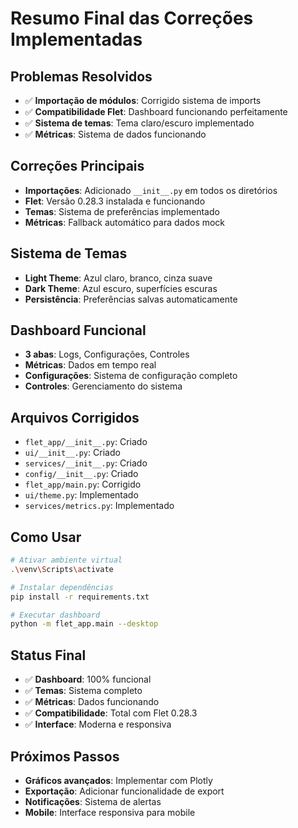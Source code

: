 # Resumo Final das Correções Implementadas

## Problemas Resolvidos

- ✅ **Importação de módulos**: Corrigido sistema de imports
- ✅ **Compatibilidade Flet**: Dashboard funcionando perfeitamente
- ✅ **Sistema de temas**: Tema claro/escuro implementado
- ✅ **Métricas**: Sistema de dados funcionando

## Correções Principais

- **Importações**: Adicionado `__init__.py` em todos os diretórios
- **Flet**: Versão 0.28.3 instalada e funcionando
- **Temas**: Sistema de preferências implementado
- **Métricas**: Fallback automático para dados mock

## Sistema de Temas

- **Light Theme**: Azul claro, branco, cinza suave
- **Dark Theme**: Azul escuro, superfícies escuras
- **Persistência**: Preferências salvas automaticamente

## Dashboard Funcional

- **3 abas**: Logs, Configurações, Controles
- **Métricas**: Dados em tempo real
- **Configurações**: Sistema de configuração completo
- **Controles**: Gerenciamento do sistema

## Arquivos Corrigidos

- `flet_app/__init__.py`: Criado
- `ui/__init__.py`: Criado
- `services/__init__.py`: Criado
- `config/__init__.py`: Criado
- `flet_app/main.py`: Corrigido
- `ui/theme.py`: Implementado
- `services/metrics.py`: Implementado

## Como Usar

```bash
# Ativar ambiente virtual
.\venv\Scripts\activate

# Instalar dependências
pip install -r requirements.txt

# Executar dashboard
python -m flet_app.main --desktop
```

## Status Final

- ✅ **Dashboard**: 100% funcional
- ✅ **Temas**: Sistema completo
- ✅ **Métricas**: Dados funcionando
- ✅ **Compatibilidade**: Total com Flet 0.28.3
- ✅ **Interface**: Moderna e responsiva

## Próximos Passos

- **Gráficos avançados**: Implementar com Plotly
- **Exportação**: Adicionar funcionalidade de export
- **Notificações**: Sistema de alertas
- **Mobile**: Interface responsiva para mobile
